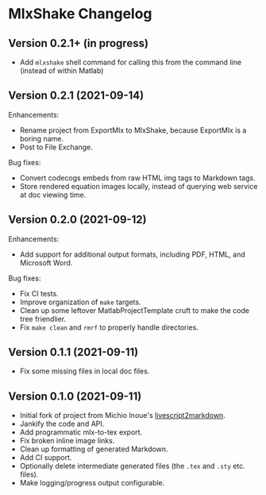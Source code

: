 MlxShake Changelog
================================

Version 0.2.1+ (in progress)
------------------------------

* Add `mlxshake` shell command for calling this from the command line (instead of within Matlab)

Version 0.2.1 (2021-09-14)
------------------------------

Enhancements:

* Rename project from ExportMlx to MlxShake, because ExportMlx is a boring name.
* Post to File Exchange.

Bug fixes:

* Convert codecogs embeds from raw HTML img tags to Markdown tags.
* Store rendered equation images locally, instead of querying web service at doc viewing time.

Version 0.2.0 (2021-09-12)
------------------------------

Enhancements:

* Add support for additional output formats, including PDF, HTML, and Microsoft Word.

Bug fixes:

* Fix CI tests.
* Improve organization of `make` targets.
* Clean up some leftover MatlabProjectTemplate cruft to make the code tree friendlier.
* Fix `make clean` and `rmrf` to properly handle directories.

Version 0.1.1 (2021-09-11)
------------------------------

* Fix some missing files in local doc files.

Version 0.1.0 (2021-09-11)
------------------------------

* Initial fork of project from Michio Inoue's [livescript2markdown](https://github.com/minoue-xx/livescript2markdown).
* Jankify the code and API.
* Add programmatic mlx-to-tex export.
* Fix broken inline image links.
* Clean up formatting of generated Markdown.
* Add CI support.
* Optionally delete intermediate generated files (the `.tex` and `.sty` etc. files).
* Make logging/progress output configurable.
